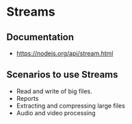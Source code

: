 # Streams

## Documentation

- https://nodejs.org/api/stream.html

## Scenarios to use Streams

- Read and write of big files.
- Reports
- Extracting and compressing large files
- Audio and video processing
